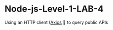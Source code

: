 # Node-js-Level-1-LAB-4

Using an HTTP client ([Axios](https://axios-http.com/) 🔧 to query public APIs
